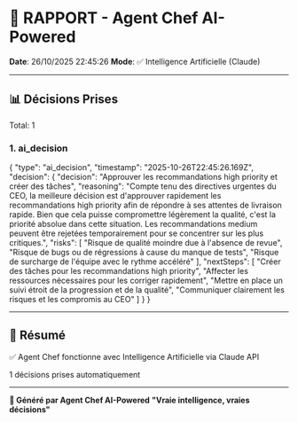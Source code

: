 # 🤖 RAPPORT - Agent Chef AI-Powered

**Date**: 26/10/2025 22:45:26
**Mode**: ✅ Intelligence Artificielle (Claude)

---

## 📊 Décisions Prises

Total: 1


### 1. ai_decision

{
  "type": "ai_decision",
  "timestamp": "2025-10-26T22:45:26.169Z",
  "decision": {
    "decision": "Approuver les recommandations high priority et créer des tâches",
    "reasoning": "Compte tenu des directives urgentes du CEO, la meilleure décision est d'approuver rapidement les recommandations high priority afin de répondre à ses attentes de livraison rapide. Bien que cela puisse compromettre légèrement la qualité, c'est la priorité absolue dans cette situation. Les recommandations medium peuvent être rejetées temporairement pour se concentrer sur les plus critiques.",
    "risks": [
      "Risque de qualité moindre due à l'absence de revue",
      "Risque de bugs ou de régressions à cause du manque de tests",
      "Risque de surcharge de l'équipe avec le rythme accéléré"
    ],
    "nextSteps": [
      "Créer des tâches pour les recommandations high priority",
      "Affecter les ressources nécessaires pour les corriger rapidement",
      "Mettre en place un suivi étroit de la progression et de la qualité",
      "Communiquer clairement les risques et les compromis au CEO"
    ]
  }
}


---

## 🎯 Résumé

✅ Agent Chef fonctionne avec Intelligence Artificielle via Claude API

1 décisions prises automatiquement

---

**🤖 Généré par Agent Chef AI-Powered**
**"Vraie intelligence, vraies décisions"**
